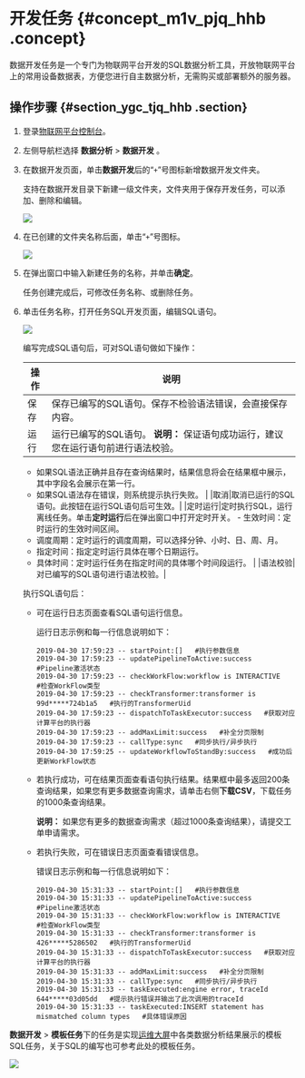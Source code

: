 # 开发任务 {#concept_m1v_pjq_hhb .concept}

数据开发任务是一个专门为物联网平台开发的SQL数据分析工具，开放物联网平台上的常用设备数据表，方便您进行自主数据分析，无需购买或部署额外的服务器。

## 操作步骤 {#section_ygc_tjq_hhb .section}

1.  登录[物联网平台控制台](http://iot.console.aliyun.com/)。
2.  左侧导航栏选择 **数据分析** \> **数据开发** 。
3.  在数据开发页面，单击**数据开发**后的“`+`”号图标新增数据开发文件夹。

    支持在数据开发目录下新建一级文件夹，文件夹用于保存开发任务，可以添加、删除和编辑。

    ![](http://static-aliyun-doc.oss-cn-hangzhou.aliyuncs.com/assets/img/155320/156403289743676_zh-CN.png)

4.  在已创建的文件夹名称后面，单击“`+`”号图标。

    ![](http://static-aliyun-doc.oss-cn-hangzhou.aliyuncs.com/assets/img/155320/156403289743680_zh-CN.png)

5.  在弹出窗口中输入新建任务的名称，并单击**确定**。

    任务创建完成后，可修改任务名称、或删除任务。

6.  单击任务名称，打开任务SQL开发页面，编辑SQL语句。

    ![](http://static-aliyun-doc.oss-cn-hangzhou.aliyuncs.com/assets/img/155320/156403289743681_zh-CN.png)

    编写完成SQL语句后，可对SQL语句做如下操作：

    |操作|说明|
    |--|--|
    |保存|保存已编写的SQL语句。保存不检验语法错误，会直接保存内容。|
    |运行|运行已编写的SQL语句。 **说明：** 保证语句成功运行，建议您在运行语句前进行语法校验。

     -   如果SQL语法正确并且存在查询结果时，结果信息将会在结果框中展示，其中字段名会展示在第一行。
    -   如果SQL语法存在错误，则系统提示执行失败。
 |
    |取消|取消已运行的SQL语句。此按钮在运行SQL语句后可生效。|
    |定时运行|定时执行SQL，运行离线任务。单击**定时运行**后在弹出窗口中打开定时开关。     -   生效时间：定时运行的生效时间区间。
    -   调度周期：定时运行的调度周期，可以选择分钟、小时、日、周、月。
    -   指定时间：指定定时运行具体在哪个日期运行。
    -   具体时间：定时运行任务在指定时间的具体哪个时间段运行。
 |
    |语法校验|对已编写的SQL语句进行语法校验。|

    执行SQL语句后：

    -   可在运行日志页面查看SQL语句运行信息。

        运行日志示例和每一行信息说明如下：

        ``` {#codeblock_m1y_isa_941}
        2019-04-30 17:59:23 -- startPoint:[]   #执行参数信息
        2019-04-30 17:59:23 -- updatePipelineToActive:success   #Pipeline激活状态
        2019-04-30 17:59:23 -- checkWorkFlow:workflow is INTERACTIVE   #检查WorkFlow类型
        2019-04-30 17:59:23 -- checkTransformer:transformer is 99d*****724b1a5   #执行的TransformerUid
        2019-04-30 17:59:23 -- dispatchToTaskExecutor:success   #获取对应计算平台的执行器
        2019-04-30 17:59:23 -- addMaxLimit:success   #补全分页限制
        2019-04-30 17:59:23 -- callType:sync   #同步执行/异步执行
        2019-04-30 17:59:25 -- updateWorkflowToStandBy:success   #成功后更新WorkFlow状态
        ```

    -   若执行成功，可在结果页面查看语句执行结果。结果框中最多返回200条查询结果，如果您有更多数据查询需求，请单击右侧**下载CSV**，下载任务的1000条查询结果。

        **说明：** 如果您有更多的数据查询需求（超过1000条查询结果），请提交工单申请需求。

    -   若执行失败，可在错误日志页面查看错误信息。

        错误日志示例和每一行信息说明如下：

        ``` {#screen_a1n_efr_o4g .screen}
        2019-04-30 15:31:33 -- startPoint:[]   #执行参数信息
        2019-04-30 15:31:33 -- updatePipelineToActive:success   #Pipeline激活状态
        2019-04-30 15:31:33 -- checkWorkFlow:workflow is INTERACTIVE   #检查WorkFlow类型
        2019-04-30 15:31:33 -- checkTransformer:transformer is 426*****5286502   #执行的TransformerUid
        2019-04-30 15:31:33 -- dispatchToTaskExecutor:success   #获取对应计算平台的执行器
        2019-04-30 15:31:33 -- addMaxLimit:success   #补全分页限制
        2019-04-30 15:31:33 -- callType:sync   #同步执行/异步执行
        2019-04-30 15:31:33 -- taskExecuted:engine error, traceId 644*****03d05dd   #提示执行错误并输出了此次调用的traceId
        2019-04-30 15:31:33 -- taskExecuted:INSERT statement has mismatched column types   #具体错误原因
        ```


**数据开发** \> **模板任务**下的任务是实现[运维大屏](../../../../cn.zh-CN/用户指南/监控运维/运维大屏.md#)中各类数据分析结果展示的模板SQL任务，关于SQL的编写也可参考此处的模板任务。

![](http://static-aliyun-doc.oss-cn-hangzhou.aliyuncs.com/assets/img/155320/156403289752471_zh-CN.png)

